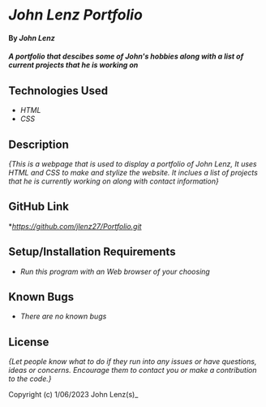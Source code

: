 # _John Lenz Portfolio_

#### By _**John Lenz**_

#### _A portfolio that descibes some of John's hobbies along with a list of current projects that he is working on_

## Technologies Used

* _HTML_
* _CSS_


## Description

_{This is a webpage that is used to display a portfolio of John Lenz, It uses HTML and CSS to make and stylize the website. It inclues a list of projects that he is currently working on along with contact information}_

## GitHub Link
*_https://github.com/jlenz27/Portfolio.git_

## Setup/Installation Requirements

* _Run this program with an Web browser of your choosing_


## Known Bugs

* _There are no known bugs_


## License

_{Let people know what to do if they run into any issues or have questions, ideas or concerns.  Encourage them to contact you or make a contribution to the code.}_

Copyright (c) 1/06/2023 John Lenz(s)_